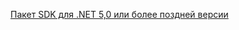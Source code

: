 [Пакет SDK для .NET 5,0 или более поздней версии](https://dotnet.microsoft.com/download/dotnet-core/5.0)
